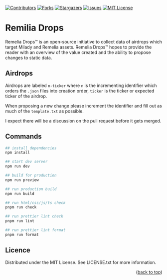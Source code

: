 <a name="readme-top"></a>

[![Contributors][contributors-shield]][contributors-url]
[![Forks][forks-shield]][forks-url]
[![Stargazers][stars-shield]][stars-url]
[![Issues][issues-shield]][issues-url]
[![MIT License][license-shield]][license-url]

# Remilia Drops

Remelia Drops™ is an open-source initiative to collect data of airdrops which target Milady and Remelia assets. Remelia Drops™ hopes to provide the reader with an overview of the value created and the ability to propose changes to static data.

## Airdrops

Airdrops are labeled `n-ticker` where `n` is the incrementing identifier which orders the `.json` files into creation order, `ticker` is the ticker or expected ticker of the airdrop.

When proposing a new change please increment the identifier and fill out as much of the `template.txt` as possible.

I expect there will be a discussion on the pull request before it gets merged.

## Commands

```bash
## install dependencies
npm install

## start dev server
npm run dev

## build for production
npm run preview

## run production build
npm run build

## run html/css/js/ts check
pnpm run check

## run prettier lint check
pnpm run lint

## run prettier lint format
pnpm run format
```

## Licence

Distributed under the MIT License. See LICENSE.txt for more information.

<p align="right">(<a href="#readme-top">back to top</a>)</p>

[contributors-shield]: https://img.shields.io/github/contributors/Elliott-Green/skelekit-wagmiconnect.svg?style=for-the-badge
[contributors-url]: https://github.com/Elliott-Green/skelekit-wagmiconnect/graphs/contributors
[forks-shield]: https://img.shields.io/github/forks/Elliott-Green/skelekit-wagmiconnect.svg?style=for-the-badge
[forks-url]: https://github.com/Elliott-Green/skelekit-wagmiconnect/network/members
[stars-shield]: https://img.shields.io/github/stars/Elliott-Green/skelekit-wagmiconnect.svg?style=for-the-badge
[stars-url]: https://github.com/Elliott-Green/skelekit-wagmiconnect/stargazers
[issues-shield]: https://img.shields.io/github/issues/Elliott-Green/skelekit-wagmiconnect.svg?style=for-the-badge
[issues-url]: https://github.com/Elliott-Green/skelekit-wagmiconnect/issues
[license-shield]: https://img.shields.io/github/license/Elliott-Green/skelekit-wagmiconnect.svg?style=for-the-badge
[license-url]: https://github.com/Elliott-Green/skelekit-wagmiconnect/blob/main/LICENCE
